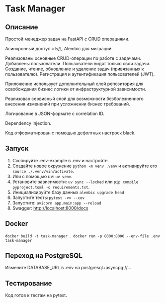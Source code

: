 # Task Manager

## Описание

Простой менеджер задач на FastAPI с CRUD операциями.

Асинхронный доступ к БД. Alembic для миграций.

Реализованы основные CRUD-операции по работе с задачами. Добавлены пользователи. Пользователи видят только свои задачи. Создание, чтение, обновление и удаление задач (привязанных к пользователю). Регистрация и аутентификация пользователей (JWT).

Приложение использует дополнительный слой репозитория для освобождения бизнес логики от инфраструктурной зависимости.

Реализован сервисный слой для возможности безболезненного внесения изменений при усложнении бизнес требований.

Логирование в JSON-формате с correlation ID.

Dependency Injection.

Код отформатирован с помощью дефолтных настроек black.

## Запуск

1. Скопируйте .env-example в .env и настройте.
2. Создайте новое окружение `python -m venv .venv` и активируйте его `source ./.venv/vin/activate`.
3. Или с помощью uv: `uv venv`.
4. Установите зависимости: `uv sync --locked` или `pip compile pyproject.toml -o requirements.txt`.
5. Инициализируйте базу данных `alembic upgrade head`
6. Запустите тесты `pytest -vv --cov`
7. Запустите: `uvicorn app.main:app --reload`
8. Swagger: <http://localhost:8000/docs>

## Docker

`docker build -t task-manager .`
`docker run -p 8000:8000 --env-file .env task-manager`

## Переход на PostgreSQL

Измените DATABASE_URL в .env на postgresql+asyncpg://...

## Тестирование

Код готов к тестам на pytest.
